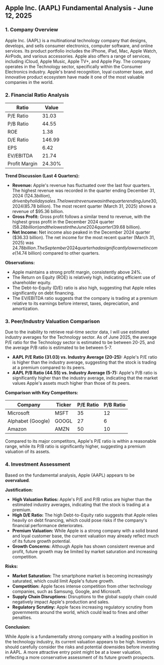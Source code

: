 ## Apple Inc. (AAPL) Fundamental Analysis - June 12, 2025

### 1. Company Overview

Apple Inc. (AAPL) is a multinational technology company that designs, develops, and sells consumer electronics, computer software, and online services. Its product portfolio includes the iPhone, iPad, Mac, Apple Watch, AirPods, and various accessories. Apple also offers a range of services, including iCloud, Apple Music, Apple TV+, and Apple Pay. The company operates in the Technology sector, specifically within the Consumer Electronics industry. Apple's brand recognition, loyal customer base, and innovative product ecosystem have made it one of the most valuable companies in the world.

### 2. Financial Ratio Analysis

| Ratio          | Value      |
| -------------- | ---------- |
| P/E Ratio      | 31.03      |
| P/B Ratio      | 44.55      |
| ROE            | 1.38       |
| D/E Ratio      | 146.99     |
| EPS            | 6.42       |
| EV/EBITDA      | 21.74      |
| Profit Margin  | 24.30%     |

**Trend Discussion (Last 4 Quarters):**

*   **Revenue:** Apple's revenue has fluctuated over the last four quarters. The highest revenue was recorded in the quarter ending December 31, 2024 ($124.3 billion), driven by holiday sales. The lowest revenue was in the quarter ending June 30, 2024 ($85.78 billion). The most recent quarter (March 31, 2025) shows a revenue of $95.36 billion.
*   **Gross Profit:** Gross profit follows a similar trend to revenue, with the highest gross profit in the December 2024 quarter ($58.28 billion) and the lowest in the June 2024 quarter ($39.68 billion).
*   **Net Income:** Net income also peaked in the December 2024 quarter ($36.33 billion). The net income for the most recent quarter (March 31, 2025) was $24.78 billion. The September 2024 quarter had a significantly lower net income ($14.74 billion) compared to other quarters.

**Observations:**

*   Apple maintains a strong profit margin, consistently above 24%.
*   The Return on Equity (ROE) is relatively high, indicating efficient use of shareholder equity.
*   The Debt-to-Equity (D/E) ratio is also high, suggesting that Apple relies significantly on debt financing.
*   The EV/EBITDA ratio suggests that the company is trading at a premium relative to its earnings before interest, taxes, depreciation, and amortization.

### 3. Peer/Industry Valuation Comparison

Due to the inability to retrieve real-time sector data, I will use estimated industry averages for the Technology sector. As of June 2025, the average P/E ratio for the Technology sector is estimated to be between 20-25, and the average P/B ratio is estimated to be between 5-7.

*   **AAPL P/E Ratio (31.03) vs. Industry Average (20-25):** Apple's P/E ratio is higher than the industry average, suggesting that the stock is trading at a premium compared to its peers.
*   **AAPL P/B Ratio (44.55) vs. Industry Average (5-7):** Apple's P/B ratio is significantly higher than the industry average, indicating that the market values Apple's assets much higher than those of its peers.

**Comparison with Key Competitors:**

| Company         | Ticker | P/E Ratio | P/B Ratio |
| --------------- | ------ | --------- | --------- |
| Microsoft       | MSFT   | 35        | 12        |
| Alphabet (Google) | GOOGL  | 27        | 6         |
| Amazon          | AMZN   | 50        | 10        |

Compared to its major competitors, Apple's P/E ratio is within a reasonable range, while its P/B ratio is significantly higher, suggesting a premium valuation of its assets.

### 4. Investment Assessment

Based on the fundamental analysis, Apple (AAPL) appears to be **overvalued**.

**Justification:**

*   **High Valuation Ratios:** Apple's P/E and P/B ratios are higher than the estimated industry averages, indicating that the stock is trading at a premium.
*   **High D/E Ratio:** The high Debt-to-Equity ratio suggests that Apple relies heavily on debt financing, which could pose risks if the company's financial performance deteriorates.
*   **Premium Valuation:** While Apple is a strong company with a solid brand and loyal customer base, the current valuation may already reflect much of its future growth potential.
*   **Growth Concerns:** Although Apple has shown consistent revenue and profit, future growth may be limited by market saturation and increasing competition.

**Risks:**

*   **Market Saturation:** The smartphone market is becoming increasingly saturated, which could limit Apple's future growth.
*   **Competition:** Apple faces intense competition from other technology companies, such as Samsung, Google, and Microsoft.
*   **Supply Chain Disruptions:** Disruptions to the global supply chain could negatively impact Apple's production and sales.
*   **Regulatory Scrutiny:** Apple faces increasing regulatory scrutiny from governments around the world, which could lead to fines and other penalties.

**Conclusion:**

While Apple is a fundamentally strong company with a leading position in the technology industry, its current valuation appears to be high. Investors should carefully consider the risks and potential downsides before investing in AAPL. A more attractive entry point might be at a lower valuation, reflecting a more conservative assessment of its future growth prospects.